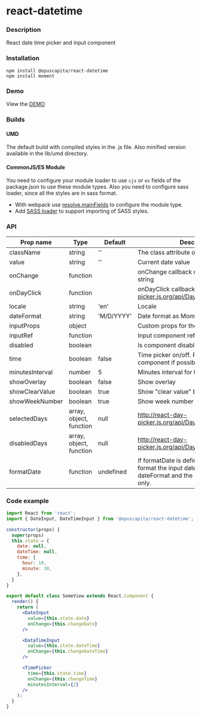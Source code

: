 # react-datetime

### Description
React date time picker and input component

### Installation
```
npm install @opuscapita/react-datetime
npm install moment
```

### Demo
View the [DEMO](https://opuscapita.github.io/react-datetime)

### Builds
#### UMD
The default build with compiled styles in the .js file. Also minified version available in the lib/umd directory.
#### CommonJS/ES Module
You need to configure your module loader to use `cjs` or `es` fields of the package.json to use these module types.
Also you need to configure sass loader, since all the styles are in sass format.
* With webpack use [resolve.mainFields](https://webpack.js.org/configuration/resolve/#resolve-mainfields) to configure the module type.
* Add [SASS loader](https://github.com/webpack-contrib/sass-loader) to support importing of SASS styles.

### API
| Prop name       | Type                    | Default    | Description                                                                                                          |
| --------------- | ----------------------- | ---------- | -------------------------------------------------------------------------------------------------------------------- |
| className       | string                  | ''         | The class attribute of the element                                                                                   |
| value           | string                  | ''         | Current date value                                                                                                   |
| onChange        | function                |            | onChange callback returns new date string                                                                            |
| onDayClick      | function                |            | onDayClick callback http://react-day-picker.js.org/api/DayPicker#onDayClick                                          |
| locale          | string                  | 'en'       | Locale                                                                                                               |
| dateFormat      | string                  | 'M/D/YYYY' | Date format as MomentJS [format](https://momentjs.com/docs/#/displaying/format)                                      |
| inputProps      | object                  |            | Custom props for the input field                                                                                     |
| inputRef        | function                |            | Input component ref function                                                                                         |
| disabled        | boolean                 |            | Is component disabled                                                                                                |
| time            | boolean                 | false      | Time picker on/off. Prefer DateTime component if possible                                                            |
| minutesInterval | number                  | 5          | Minutes interval for the timepicker                                                                                  |
| showOverlay     | boolean                 | false      | Show overlay                                                                                                         |
| showClearValue  | boolean                 | true       | Show "clear value" button                                                                                            |
| showWeekNumber  | boolean                 | true       | Show week number in calendar                                                                                         |
| selectedDays    | array, object, function | null       | http://react-day-picker.js.org/api/DayPicker#selectedDays                                                            |
| disabledDays    | array, object, function | null       | http://react-day-picker.js.org/api/DayPicker#disabledDays                                                            |
| formatDate      | function                | undefined  | If formatDate is defined, it is used to format the input date instead of dateFormat and the input date is read-only. |

### Code example

```jsx
import React from 'react';
import { DateInput, DateTimeInput } from '@opuscapita/react-datetime';

constructor(props) {
  super(props)
  this.state = {
    date: null,
    dateTime: null,
    time: {
      hour: 10,
      minute: 30,
    },
  }
}

export default class SomeView extends React.Component {
  render() {
    return (
      <DateInput
        value={this.state.date}
        onChange={this.changeDate}
      />

      <DataTimeInput
        value={this.state.dateTime}
        onChange={this.changeDateTime}
      />

      <TimePicker
        time={this.state.time}
        onChange={this.changeTime}
        minutesInterval={2}
      />
    );
  }
}
```
